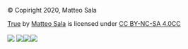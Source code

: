 © Copiright 2020, Matteo Sala

[True](https://truebot.ml) by [Matteo Sala](https://bit.ly/2CqHjmn) is licensed under [CC BY-NC-SA 4.0CC](https://creativecommons.org/licenses/by-nc-sa/4.0/?ref=chooser-v1) <br><br> [<img src="https://chooser-beta.creativecommons.org/img/cc.7a093a7d.svg">](https://creativecommons.org/licenses/by-nc-sa/4.0/?ref=chooser-v1) [<img src="https://chooser-beta.creativecommons.org/img/by.f6aa22c4.svg">](https://creativecommons.org/licenses/by-nc-sa/4.0/?ref=chooser-v1)[<img src="https://chooser-beta.creativecommons.org/img/nc.8c3b7ea6.svg">](https://creativecommons.org/licenses/by-nc-sa/4.0/?ref=chooser-v1)[<img src="https://chooser-beta.creativecommons.org/img/sa.67ddd908.svg">](https://creativecommons.org/licenses/by-nc-sa/4.0/?ref=chooser-v1)

